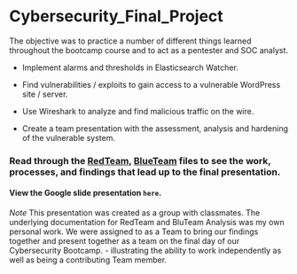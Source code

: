 # Cybersecurity_Final_Project
 The objective was to practice a number of different things learned throughout the bootcamp course and to act as a pentester and SOC analyst.

- Implement alarms and thresholds in Elasticsearch Watcher.
* Find vulnerabilities / exploits to gain access to a vulnerable WordPress site / server.
+ Use Wireshark to analyze and find malicious traffic on the wire.
- Create a team presentation with the assessment, analysis and hardening of the vulnerable system.

### Read through the [RedTeam](https://github.com/mhighbe-20/Cybersecurity_Final_Project/blob/main/RedTeam.md), [BlueTeam](https://github.com/mhighbe-20/Cybersecurity_Final_Project/blob/main/Blueteam.md) files to see the work, processes, and findings that lead up to the final presentation.

#### View the Google slide presentation `here`.  
_Note_ This presentation was created as a group with classmates. The underlying documentation for RedTeam and BluTeam Analysis was my own personal work. We were assigned to as a Team to bring our findings together and present together as a team on the final day of our Cybersecurity Bootcamp. - illustrating the ability to work independently as well as being a contributing Team member.  
